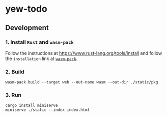 # yew-todo

## Development

### 1. Install `Rust` and `wasm-pack`

Follow the instructions at https://www.rust-lang.org/tools/install and follow the `installation` link at [`wasm-pack`](https://github.com/rustwasm/wasm-pack).

### 2. Build

```
wasm-pack build --target web --out-name wasm --out-dir ./static/pkg
```

### 3. Run

```
cargo install miniserve
miniserve ./static --index index.html
```